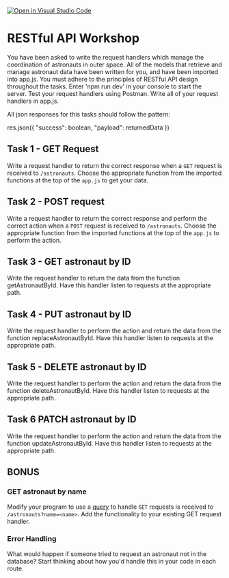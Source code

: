 [![Open in Visual Studio Code](https://classroom.github.com/assets/open-in-vscode-f059dc9a6f8d3a56e377f745f24479a46679e63a5d9fe6f495e02850cd0d8118.svg)](https://classroom.github.com/online_ide?assignment_repo_id=6551419&assignment_repo_type=AssignmentRepo)
# RESTful API Workshop

You have been asked to write the request handlers which manage the coordination of astronauts in outer space. All of the models that
retrieve and manage astronaut data have been written for you, and have been imported into app.js. You must adhere to the principles of
RESTful API design throughout the tasks. Enter 'npm run dev' in your console to start the server. Test your request handlers using
Postman. Write all of your request handlers in app.js.

All json responses for this tasks should follow the pattern:

res.json({
"success": boolean,
"payload": returnedData
})

## Task 1 - GET Request

Write a request handler to return the correct response when a `GET` request is received to `/astronauts`.
Choose the appropriate function from the imported functions at the top of the `app.js` to get your data.

## Task 2 - POST request

Write a request handler to return the correct response and perform the correct action when a `POST` request is received to `/astronauts`. Choose the appropriate function from the imported functions at the top of the `app.js` to perform the action.

## Task 3 - GET astronaut by ID

Write the request handler to return the data from the function getAstronautById. Have this handler listen to requests at the appropriate path.

## Task 4 - PUT astronaut by ID

Write the request handler to perform the action and return the data from the function replaceAstronautById. Have this handler listen to requests at the appropriate path.

## Task 5 - DELETE astronaut by ID

Write the request handler to perform the action and return the data from the function deleteAstronautById. Have this handler listen to requests at the appropriate path.

## Task 6 PATCH astronaut by ID

Write the request handler to perform the action and return the data from the function updateAstronautById. Have this handler listen to requests at the appropriate path.

## BONUS

### GET astronaut by name

Modify your program to use a [query](https://masteringjs.io/tutorials/express/query-parameters) to handle `GET` requests is received to `/astronauts?name=<name>`. Add the functionality to your existing GET request handler.

### Error Handling

What would happen if someone tried to request an astronaut not in the database? Start thinking about how you'd handle this in your code in each route.
